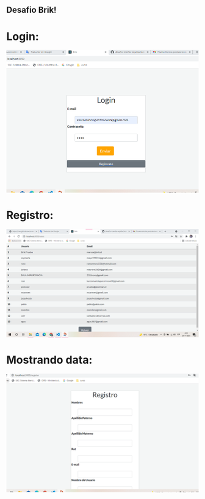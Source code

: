 ## Desafio Brik!

# Login:
![img](src/assets/img1.png)

# Registro:
![img](src/assets/img2.png)

# Mostrando data:
![img](src/assets/img3.png)
